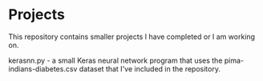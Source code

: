 # Projects
This repository contains smaller projects I have completed or I am working on.

kerasnn.py - a small Keras neural network program that uses the pima-indians-diabetes.csv dataset that I've included in the repository.
